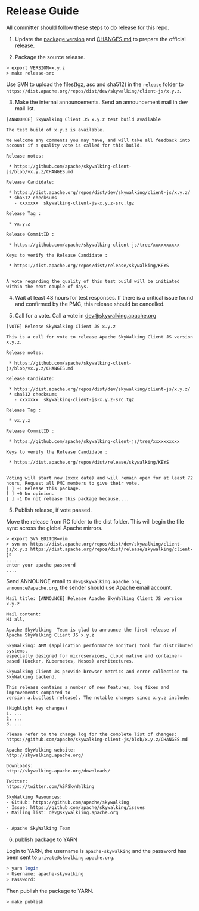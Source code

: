 # Release Guide
All committer should follow these steps to do release for this repo.

1. Update the [package version](package.json) and [CHANGES.md](CHANGES.md) to prepare the official release.

2. Package the source release.

```shell
> export VERSION=x.y.z
> make release-src
```

Use SVN to upload the files(tgz, asc and sha512) in the `release` folder to `https://dist.apache.org/repos/dist/dev/skywalking/client-js/x.y.z`.

3. Make the internal announcements. Send an announcement mail in dev mail list.

```
[ANNOUNCE] SkyWalking Client JS x.y.z test build available

The test build of x.y.z is available.

We welcome any comments you may have, and will take all feedback into
account if a quality vote is called for this build.

Release notes:

 * https://github.com/apache/skywalking-client-js/blob/vx.y.z/CHANGES.md

Release Candidate:

 * https://dist.apache.org/repos/dist/dev/skywalking/client-js/x.y.z/
 * sha512 checksums
   - xxxxxxx  skywalking-client-js-x.y.z-src.tgz

Release Tag :

 * vx.y.z

Release CommitID :

 * https://github.com/apache/skywalking-client-js/tree/xxxxxxxxxx

Keys to verify the Release Candidate :

 * https://dist.apache.org/repos/dist/release/skywalking/KEYS


A vote regarding the quality of this test build will be initiated
within the next couple of days.
```

4. Wait at least 48 hours for test responses. If there is a critical issue found and confirmed by the PMC, this release should be cancelled.

5. Call for a vote. Call a vote in dev@skywalking.apache.org

```
[VOTE] Release SkyWalking Client JS x.y.z

This is a call for vote to release Apache SkyWalking Client JS version x.y.z.

Release notes:

 * https://github.com/apache/skywalking-client-js/blob/vx.y.z/CHANGES.md

Release Candidate:

 * https://dist.apache.org/repos/dist/dev/skywalking/client-js/x.y.z/
 * sha512 checksums
   - xxxxxxx  skywalking-client-js-x.y.z-src.tgz

Release Tag :

 * vx.y.z

Release CommitID :

 * https://github.com/apache/skywalking-client-js/tree/xxxxxxxxxx

Keys to verify the Release Candidate :

 * https://dist.apache.org/repos/dist/release/skywalking/KEYS


Voting will start now (xxxx date) and will remain open for at least 72 hours, Request all PMC members to give their vote.
[ ] +1 Release this package.
[ ] +0 No opinion.
[ ] -1 Do not release this package because....

```

5. Publish release, if vote passed.

Move the release from RC folder to the dist folder. This will begin the file sync across the global Apache mirrors.
```
> export SVN_EDITOR=vim
> svn mv https://dist.apache.org/repos/dist/dev/skywalking/client-js/x.y.z https://dist.apache.org/repos/dist/release/skywalking/client-js
....
enter your apache password
....
```

Send ANNOUNCE email to `dev@skywalking.apache.org`, `announce@apache.org`, the sender should use Apache email account.
```
Mail title: [ANNOUNCE] Release Apache SkyWalking Client JS version x.y.z

Mail content:
Hi all,

Apache SkyWalking  Team is glad to announce the first release of Apache SkyWalking Client JS x.y.z

SkyWalking: APM (application performance monitor) tool for distributed systems,
especially designed for microservices, cloud native and container-based (Docker, Kubernetes, Mesos) architectures.

Skywalking Client Js provide browser metrics and error collection to SkyWalking backend.

This release contains a number of new features, bug fixes and improvements compared to
version a.b.c(last release). The notable changes since x.y.z include:

(Highlight key changes)
1. ...
2. ...
3. ...

Please refer to the change log for the complete list of changes:
https://github.com/apache/skywalking-client-js/blob/x.y.z/CHANGES.md

Apache SkyWalking website:
http://skywalking.apache.org/

Downloads:
http://skywalking.apache.org/downloads/

Twitter:
https://twitter.com/ASFSkyWalking

SkyWalking Resources:
- GitHub: https://github.com/apache/skywalking
- Issue: https://github.com/apache/skywalking/issues
- Mailing list: dev@skywalkiing.apache.org


- Apache SkyWalking Team
```

6. publish package to YARN

Login to YARN, the username is `apache-skywalking` and the password has been sent to `private@skwalking.apache.org`.

```bash
> yarn login
> Username: apache-skywalking
> Password:
```

Then publish the package to YARN.

```
> make publish
```
